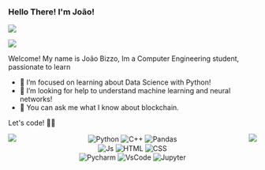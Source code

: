 
### Hello There! I'm João!

<div>
<a href="https://www.linkedin.com/in/jo%C3%A3o-bizzo-97a550201/" target="_blank"><img src="https://img.shields.io/badge/-LinkedIn-%230077B5?style=for-the-badge&logo=linkedin&logoColor=white" target="_blank"></a>
 
<a href="mailto:brandtjoao7@gmail.com"><img src="https://img.shields.io/badge/-Gmail-%23333?style=for-the-badge&logo=gmail&logoColor=white" target="_blank"></a>



</div>

Welcome!
My name is João Bizzo, Im a Computer Engineering student, passionate to learn  
- 🌱 I’m focused on learning about Data Science with Python!
- 🤔 I’m looking for help to understand machine learning and neural networks!
- 💬 You can ask me what I know about blockchain.

Let's code! 👨‍💻 <br>

<div align="center">
<img align="left" src="https://github-readme-stats-sigma-five.vercel.app/api/top-langs/?username=joaobizzo&theme=monokai&line_height=40&hide=css"/> </a>
<a href=""> <img align="right" src="https://streak-stats.demolab.com?user=joaobizzo&theme=monokai&hide_border=true)](https://git.io/streak-stats"/> </a>
 </div>
 
<div align="center">
 <img align="center" alt="Python" src="https://img.shields.io/badge/Python-14354C?style=for-the-badge&logo=python&logoColor=white"/>
 
 <img align="center" alt="C++" src="https://img.shields.io/badge/C%2B%2B-00599C?style=for-the-badge&logo=c%2B%2B&logoColor=white"/>
 
 <img align="center" alt="Pandas"  src="https://img.shields.io/badge/Pandas-2C2D72?style=for-the-badge&logo=pandas&logoColor=white"/>
 </div>
  
 <div align="center">
  <img align="center" alt="Js"  src="https://img.shields.io/badge/JavaScript-F7DF1E?style=for-the-badge&logo=javascript&logoColor=black">
 
  <img align="center" alt="HTML"  src="https://img.shields.io/badge/HTML5-E34F26?style=for-the-badge&logo=html5&logoColor=white">
 
  <img align="center" alt="CSS"  src="https://img.shields.io/badge/CSS3-1572B6?style=for-the-badge&logo=css3&logoColor=white"/>
 </div>

  <div align="center">
  <img align="center" alt="Pycharm"  src="https://img.shields.io/badge/PyCharm-000000.svg?&style=for-the-badge&logo=PyCharm&logoColor=white"/>
  <img align="center" alt="VsCode"  src="https://img.shields.io/badge/VSCode-0078D4?style=for-the-badge&logo=visual%20studio%20code&logoColor=white"/>
  <img align="center" alt="Jupyter"  src="https://img.shields.io/badge/Jupyter-F37626.svg?&style=for-the-badge&logo=Jupyter&logoColor=white"/>
  <!--img align="center" alt="Colab"  src="https://img.shields.io/badge/Colab-F9AB00?style=for-the-badge&logo=googlecolab&color=525252"-->
  </div>
  
  
  
 
